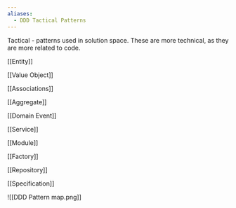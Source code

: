 ```yaml
---
aliases:
  - DDD Tactical Patterns
---
```

Tactical - patterns used in solution space. These are more technical, as they are more related to code.

[[Entity]]

[[Value Object]]

[[Associations]]

[[Aggregate]]

[[Domain Event]]

[[Service]]

[[Module]]

[[Factory]]

[[Repository]]

[[Specification]]

![[DDD Pattern map.png]]